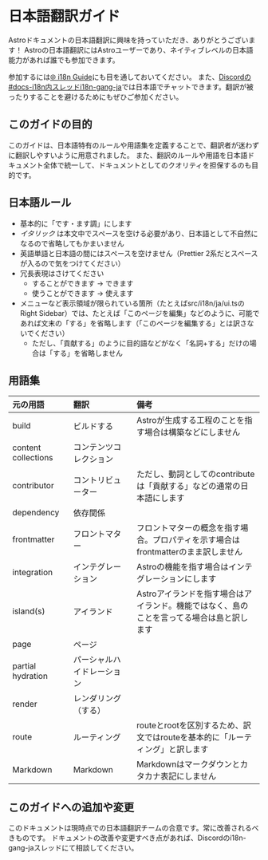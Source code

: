 # 日本語翻訳ガイド

Astroドキュメントの日本語翻訳に興味を持っていただき、ありがとうございます！
Astroの日本語翻訳にはAstroユーザーであり、ネイティブレベルの日本語能力があれば誰でも参加できます。

参加するには[🌐 i18n Guide](https://github.com/withastro/docs/blob/main/TRANSLATING.md)にも目を通しておいてください。
また、[Discordの#docs-i18n内スレッドi18n-gang-ja](https://discord.com/channels/830184174198718474/972429103821111326)では日本語でチャットできます。翻訳が被ったりすることを避けるためにもぜひご参加ください。

## このガイドの目的

このガイドは、日本語特有のルールや用語集を定義することで、翻訳者が迷わずに翻訳しやすいように用意されました。
また、翻訳のルールや用語を日本語ドキュメント全体で統一して、ドキュメントとしてのクオリティを担保するのも目的です。

## 日本語ルール

- 基本的に「です・ます調」にします
- _イタリック_ は本文中でスペースを空ける必要があり、日本語として不自然になるので省略してもかまいません
- 英語単語と日本語の間にはスペースを空けません（Prettier 2系だとスペースが入るので気をつけてください）
- 冗長表現はさけてください
  - することができます → できます
  - 使うことができます → 使えます
- メニューなど表示領域が限られている箇所（たとえばsrc/i18n/ja/ui.tsのRight Sidebar）では、たとえば「このページを編集」などのように、可能であれば文末の「する」を省略します（「このページを編集する」とは訳さないでください）
  - ただし、「貢献する」のように目的語などがなく「名詞+する」だけの場合は「する」を省略しません

## 用語集

| 元の用語 | 翻訳 | 備考
|:----|:----|:----
| build | ビルドする | Astroが生成する工程のことを指す場合は構築などにしません
| content collections | コンテンツコレクション |
| contributor | コントリビューター | ただし、動詞としてのcontributeは「貢献する」などの通常の日本語にします
| dependency | 依存関係 |
| frontmatter | フロントマター | フロントマターの概念を指す場合。プロパティを示す場合はfrontmatterのまま訳しません
| integration | インテグレーション | Astroの機能を指す場合はインテグレーションにします
| island(s)  | アイランド | Astroアイランドを指す場合はアイランド。機能ではなく、島のことを言ってる場合は島と訳します
| page | ページ |
| partial hydration | パーシャルハイドレーション |
| render | レンダリング（する） |
| route | ルーティング | routeとrootを区別するため、訳文ではrouteを基本的に「ルーティング」と訳します
| Markdown | Markdown | Markdownはマークダウンとカタカナ表記にしません

## このガイドへの追加や変更

このドキュメントは現時点での日本語翻訳チームの合意です。常に改善されるべきものです。
ドキュメントの改善や変更すべき点があれば、Discordのi18n-gang-jaスレッドにて相談してください。
